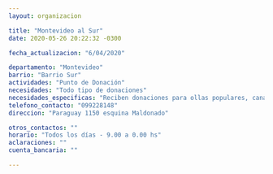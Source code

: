 ```yaml
---
layout: organizacion

title: "Montevideo al Sur"
date: 2020-05-26 20:22:32 -0300

fecha_actualizacion: "6/04/2020"

departamento: "Montevideo"
barrio: "Barrio Sur"
actividades: "Punto de Donación"
necesidades: "Todo tipo de donaciones"
necesidades_especificas: "Reciben donaciones para ollas populares, canastas familiares, ropa, y lo que se crea pertinente"
telefono_contacto: "099228148"
direccion: "Paraguay 1150 esquina Maldonado"

otros_contactos: ""
horario: "Todos los días - 9.00 a 0.00 hs"
aclaraciones: ""
cuenta_bancaria: ""

---
```

